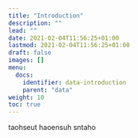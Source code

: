 ```yaml
---
title: "Introduction"
description: ""
lead: ""
date: 2021-02-04T11:56:25+01:00
lastmod: 2021-02-04T11:56:25+01:00
draft: false
images: []
menu:
  docs:
    identifier: data-introduction
    parent: "data"
weight: 10
toc: true
---
```


taohseut haoensuh sntaho